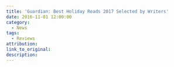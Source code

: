 ```yaml
---
title: 'Guardian: Best Holiday Reads 2017 Selected by Writers'
date: 2016-11-01 12:00:00
category:
  - News
tags:
  - Reviews
attribution:
link_to_original:
description:
---
```

